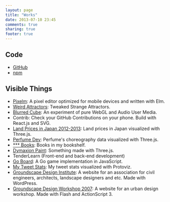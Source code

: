 ```yaml
---
layout: page
title: "Works"
date: 2013-07-10 23:45
comments: true
sharing: true
footer: true
---
```


## Code

- [GitHub](https://github.com/shuhei)
- [npm](https://www.npmjs.com/~shuhei)

## Visible Things

- [Pixelm](/pixelm/): A pixel editor optimized for mobile devices and written with Elm.
- [Weird Attractors](/attractors): Tweaked Strange Attractors.
- [Blurred Cube](/blurred-cube): An experiment of pure WebGL and Audio User Media.
- Contrib: Check your GitHub Contributions on your phone. Build with React.js and SVG.
- [Land Prices in Japan 2012-2013](/webland/): Land prices in Japan visualized with Three.js.
- [Perfume Dev](/works/perfume_dev/): Perfume's choreography data visualized with Three.js.
- [*** Books](/works/bookshelf/): Books in my bookshelf.
- [Dymaxion Paint](/works/dymaxion-paint/): Something made with Three.js.
- TenderLearn (Front-end and back-end development)
- [Go Board](/works/goban.js/): A Go game implementation in JavaScript.
- [My Tweet Stats](/works/tweet/): My tweet stats visualized with Protoviz.
- [Groundscape Design Institute](http://www.groundscape.jp/): A website for an association for civil engineers, architects, landscape designers and etc. Made with WordPress.
- [Groundscape Design Workshop 2007](http://www.groundscape.jp/workshop/): A website for an urban design workshop. Made with Flash and ActionScript 3.
